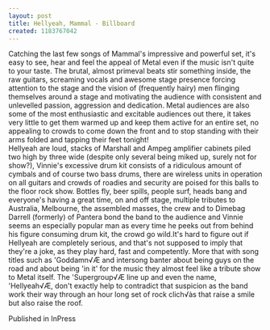 ```yaml
---
layout: post
title: Hellyeah, Mammal - Billboard
created: 1183767042
---
```

Catching the last few songs of Mammal's impressive and powerful set, it's easy to see, hear and feel the appeal of Metal even if the music isn't quite to your taste. The brutal, almost primeval beats stir something inside, the raw guitars, screaming vocals and awesome stage presence forcing attention to the stage and the vision of (frequently hairy) men flinging themselves around a stage and motivating the audience with consistent and unlevelled passion, aggression and dedication. Metal audiences are also some of the most enthusiastic and excitable audiences out there, it takes very little to get them warmed up and keep them active for an entire set, no appealing to crowds to come down the front and to stop standing with their arms folded and tapping their feet tonight!<br>Hellyeah are loud, stacks of Marshall and Ampeg amplifier cabinets piled two high by three wide (despite only several being miked up, surely not for show?), Vinnie's excessive drum kit consists of a ridiculous amount of cymbals and of course two bass drums, there are wireless units in operation on all guitars and crowds of roadies and security are poised for this balls to the floor rock show. Bottles fly, beer spills, people surf, heads bang and everyone's having a great time, on and off stage, multiple tributes to Australia, Melbourne, the assembled masses, the crew and to Dimebag Darrell (formerly) of Pantera bond the band to the audience and Vinnie seems an especially popular man as every time he peeks out from behind his figure consuming drum kit, the crowd go wild.It's hard to figure out if Hellyeah are completely serious, and that's not supposed to imply that they're a joke, as they play hard, fast and competently. More that with song titles such as 'Goddamn√Æ and intersong banter about being guys on the road and about being 'in it' for the music they almost feel like a tribute show to Metal itself. The 'Supergroup√Æ line up and even the name, 'Hellyeah√Æ, don't exactly help to contradict that suspicion as the band work their way through an hour long set of rock clich√às that raise a smile but also raise the roof.


Published in InPress
